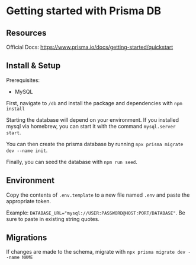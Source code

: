 # Getting started with Prisma DB

## Resources

Official Docs: https://www.prisma.io/docs/getting-started/quickstart

## Install & Setup

Prerequisites:

- MySQL

First, navigate to `/db` and install the package and dependencies with `npm install`

Starting the database will depend on your environment. If you installed mysql via homebrew, you can start it with the command `mysql.server start`.

You can then create the prisma database by running `npx prisma migrate dev --name init`.

Finally, you can seed the database with `npm run seed`.

## Environment 

Copy the contents of `.env.template` to a new file named `.env` and paste the appropriate token.

Example: `DATABASE_URL="mysql://USER:PASSWORD@HOST:PORT/DATABASE"`. Be sure to paste in existing string quotes.

## Migrations

If changes are made to the schema, migrate with `npx prisma migrate dev --name NAME`
